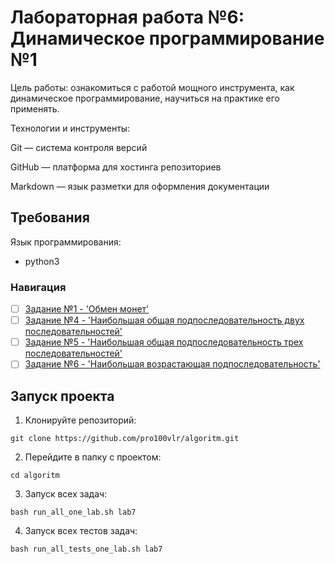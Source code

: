# Лабораторная работа №6: Динамическое программирование №1

Цель работы: ознакомиться с работой мощного инструмента, как динамическое
программирование, научиться на практике его применять.

Технологии и инструменты:

Git — система контроля версий

GitHub — платформа для хостинга репозиториев

Markdown — язык разметки для оформления документации

## Требования      

Язык программирования:  
- python3   

### Навигация

- [ ] [Задание №1 - 'Обмен монет'](task1/src/task1.py)
- [ ] [Задание №4 - 'Наибольшая общая подпоследовательность двух последовательностей'](task4/src/task4.py)
- [ ] [Задание №5 - 'Наибольшая общая подпоследовательность трех последовательностей'](task5/src/task5.py)
- [ ] [Задание №6 - 'Наибольшая возрастающая подпоследовательность'](task6/src/task6.py)

## Запуск проекта 

1. Клонируйте репозиторий:
  
`git clone https://github.com/pro100vlr/algoritm.git`  

2. Перейдите в папку с проектом:
   
`cd algoritm`

3. Запуск всех задач:
   
`bash run_all_one_lab.sh lab7`

4. Запуск всех тестов задач:
   
`bash run_all_tests_one_lab.sh lab7` 